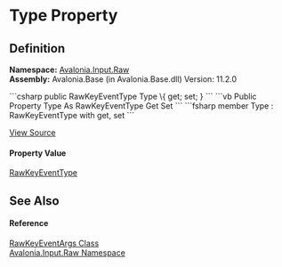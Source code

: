 # Type Property




## Definition
**Namespace:** <a href="N_Avalonia_Input_Raw">Avalonia.Input.Raw</a>  
**Assembly:** Avalonia.Base (in Avalonia.Base.dll) Version: 11.2.0

<Tabs groupId="api-code-preview">
<TabItem value="csharp" label="C#">
```csharp
public RawKeyEventType Type \{ get; set; }
```
</TabItem>
<TabItem value="vb" label="VB">
```vb
Public Property Type As RawKeyEventType
	Get
	Set
```
</TabItem>
<TabItem value="fsharp" label="F#">
```fsharp
member Type : RawKeyEventType with get, set
```
</TabItem>
</Tabs>



<a href="https://github.com/AvaloniaUI/Avalonia/tree/master/src/Avalonia.Base/Input/Raw/RawKeyEventArgs.cs#L65" title="View the source code">View Source</a>



#### Property Value
<a href="T_Avalonia_Input_Raw_RawKeyEventType">RawKeyEventType</a>

## See Also


#### Reference
<a href="T_Avalonia_Input_Raw_RawKeyEventArgs">RawKeyEventArgs Class</a>  
<a href="N_Avalonia_Input_Raw">Avalonia.Input.Raw Namespace</a>  
